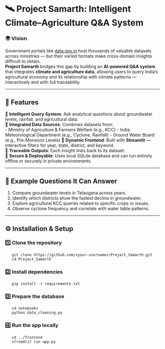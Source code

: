 # 🛰️ Project Samarth: Intelligent Climate–Agriculture Q&A System

### 🌍 Vision
Government portals like [data.gov.in](https://data.gov.in/) host thousands of valuable datasets across ministries — but their varied formats make cross-domain insights difficult to obtain.  
**Project Samarth** bridges this gap by building an **AI-powered Q&A system** that integrates **climate and agriculture data**, allowing users to query India’s agricultural economy and its relationship with climate patterns — interactively and with full traceability.

---

## 🚀 Features
  🔹 **Intelligent Query System**: Ask analytical questions about groundwater levels, rainfall, and agricultural data.  
  🔹 **Integrated Data Sources**: Combines datasets from:     
              - Ministry of Agriculture & Farmers Welfare (e.g., KCC)
              - India Meteorological Department (e.g., Cyclone, Rainfall)
              - Ground Water Board (e.g., Pre-Monsoon Levels)
  🔹 **Dynamic Frontend**: Built with **Streamlit** — interactive filters for year, state, district, and keyword.  
  🔹 **Traceable Outputs**: Each insight links back to its dataset.  
  🔹 **Secure & Deployable**: Uses local SQLite database and can run entirely offline or securely in private environments.

---

## 🧠 Example Questions It Can Answer
1. Compare groundwater levels in Telangana across years.
2. Identify which districts show the fastest decline in groundwater.
3. Explore agricultural KCC queries related to specific crops or issues.
4. Observe cyclone frequency and correlate with water table patterns.

---

## ⚙️ Installation & Setup

### 1️⃣ Clone the repository
       git clone https://github.com/<your-username>/Project_Samarth.git
       cd Project_Samarth

### 2️⃣ Install dependencies
       pip install -r requirements.txt

### 3️⃣ Prepare the database
       cd notebooks
       python data_cleaning.py

### 4️⃣ Run the app locally
       cd ../frontend
       streamlit run app.py

